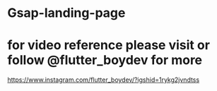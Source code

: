# Gsap-landing-page
# for video reference please visit or follow @flutter_boydev for more
https://www.instagram.com/flutter_boydev/?igshid=1rykg2jvndtss

